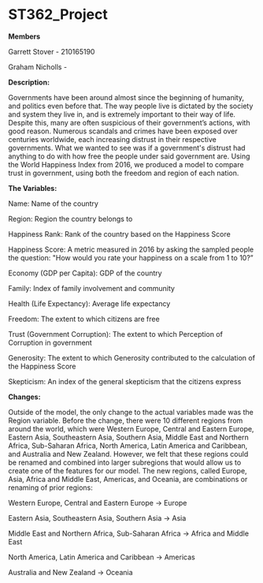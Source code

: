 # ST362_Project
**Members**

Garrett Stover - 210165190

Graham Nicholls - 

**Description:**

Governments have been around almost since the beginning of humanity, and politics even before that. The way people live is dictated by the society and system they live in, and is extremely important to their way of life. Despite this, many are often suspicious of their government’s actions, with good reason. Numerous scandals and crimes have been exposed over centuries worldwide, each increasing distrust in their respective governments. What we wanted to see was if a government's distrust had anything to do with how free the people under said government are. Using the World Happiness Index from 2016, we produced a model to compare trust in government, using both the freedom and region of each nation.

**The Variables:**

Name: Name of the country

Region: Region the country belongs to

Happiness Rank: Rank of the country based on the Happiness Score

Happiness Score: A metric measured in 2016 by asking the sampled people the question: "How would you rate your happiness on a scale from 1 to 10?”

Economy (GDP per Capita): GDP of the country

Family: Index of family involvement and community

Health (Life Expectancy): Average life expectancy

Freedom: The extent to which citizens are free 

Trust (Government Corruption): The extent to which Perception of Corruption in government

Generosity: The extent to which Generosity contributed to the calculation of the Happiness Score

Skepticism: An index of the general skepticism that the citizens express

**Changes:**

Outside of the model, the only change to the actual variables made was the Region variable. Before the change, there were 10 different regions from around the world, which were Western Europe, Central and Eastern Europe, Eastern Asia, Southeastern Asia, Southern Asia, Middle East and Northern Africa, Sub-Saharan Africa, North America, Latin America and Caribbean, and Australia and New Zealand. However, we felt that these regions could be renamed and combined into larger subregions that would allow us to create one of the features for our model. The new regions, called Europe, Asia, Africa and Middle East, Americas, and Oceania, are combinations or renaming of prior regions:

Western Europe, Central and Eastern Europe -> Europe

Eastern Asia, Southeastern Asia, Southern Asia -> Asia

Middle East and Northern Africa, Sub-Saharan Africa -> Africa and Middle East

North America, Latin America and Caribbean -> Americas

Australia and New Zealand -> Oceania
